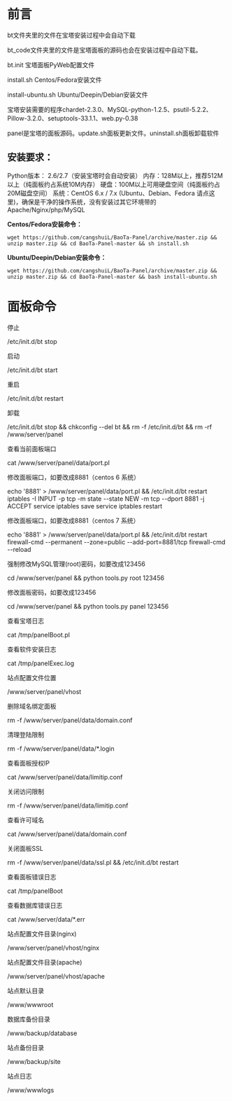 # 前言

bt文件夹里的文件在宝塔安装过程中会自动下载

bt_code文件夹里的文件是宝塔面板的源码也会在安装过程中自动下载。

bt.init 宝塔面板PyWeb配置文件

install.sh Centos/Fedora安装文件 

install-ubuntu.sh Ubuntu/Deepin/Debian安装文件

宝塔安装需要的程序chardet-2.3.0、MySQL-python-1.2.5、psutil-5.2.2、Pillow-3.2.0、setuptools-33.1.1、web.py-0.38

panel是宝塔的面板源码。update.sh面板更新文件。uninstall.sh面板卸载软件
## 安装要求：
Python版本： 2.6/2.7（安装宝塔时会自动安装）
内存：128M以上，推荐512M以上（纯面板约占系统10M内存）
硬盘：100M以上可用硬盘空间（纯面板约占20M磁盘空间）
系统：CentOS 6.x / 7.x (Ubuntu、Debian、Fedora 请点这里)，确保是干净的操作系统，没有安装过其它环境带的Apache/Nginx/php/MySQL


**Centos/Fedora安装命令：**

```
wget https://github.com/cangshuiL/BaoTa-Panel/archive/master.zip && unzip master.zip && cd BaoTa-Panel-master && sh install.sh
```

**Ubuntu/Deepin/Debian安装命令：**

```
wget https://github.com/cangshuiL/BaoTa-Panel/archive/master.zip && unzip master.zip && cd BaoTa-Panel-master && bash install-ubuntu.sh
```

# 面板命令

停止

/etc/init.d/bt stop

启动

/etc/init.d/bt start

重启

/etc/init.d/bt restart

卸载

/etc/init.d/bt stop && chkconfig --del bt && rm -f /etc/init.d/bt && rm -rf /www/server/panel

查看当前面板端口

cat /www/server/panel/data/port.pl

修改面板端口，如要改成8881（centos 6 系统）

echo '8881' > /www/server/panel/data/port.pl && /etc/init.d/bt restart
iptables -I INPUT -p tcp -m state --state NEW -m tcp --dport 8881 -j ACCEPT
service iptables save
service iptables restart

修改面板端口，如要改成8881（centos 7 系统）

echo '8881' > /www/server/panel/data/port.pl && /etc/init.d/bt restart
firewall-cmd --permanent --zone=public --add-port=8881/tcp
firewall-cmd --reload

强制修改MySQL管理(root)密码，如要改成123456

cd /www/server/panel && python tools.py root 123456

修改面板密码，如要改成123456

cd /www/server/panel && python tools.py panel 123456

查看宝塔日志

cat /tmp/panelBoot.pl

查看软件安装日志

cat /tmp/panelExec.log

站点配置文件位置

/www/server/panel/vhost

删除域名绑定面板

rm -f /www/server/panel/data/domain.conf

清理登陆限制

rm -f /www/server/panel/data/\*.login

查看面板授权IP

cat /www/server/panel/data/limitip.conf

关闭访问限制

rm -f /www/server/panel/data/limitip.conf

查看许可域名

cat /www/server/panel/data/domain.conf

关闭面板SSL

rm -f /www/server/panel/data/ssl.pl && /etc/init.d/bt restart

查看面板错误日志

cat /tmp/panelBoot

查看数据库错误日志

cat /www/server/data/\*.err

站点配置文件目录(nginx)

/www/server/panel/vhost/nginx

站点配置文件目录(apache)

/www/server/panel/vhost/apache

站点默认目录

/www/wwwroot

数据库备份目录

/www/backup/database

站点备份目录

/www/backup/site

站点日志

/www/wwwlogs
